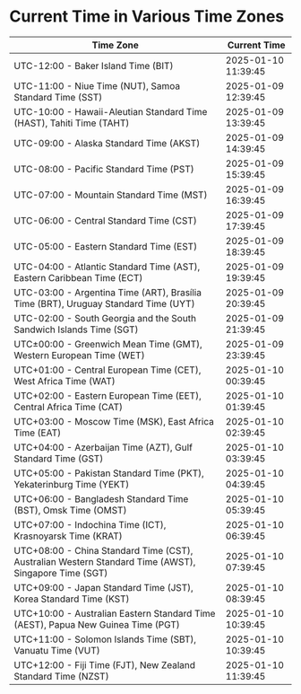 # Current Time in Various Time Zones

| Time Zone | Current Time |
|-----------|--------------|
| UTC-12:00 - Baker Island Time (BIT) | 2025-01-10 11:39:45 |
| UTC-11:00 - Niue Time (NUT), Samoa Standard Time (SST) | 2025-01-09 12:39:45 |
| UTC-10:00 - Hawaii-Aleutian Standard Time (HAST), Tahiti Time (TAHT) | 2025-01-09 13:39:45 |
| UTC-09:00 - Alaska Standard Time (AKST) | 2025-01-09 14:39:45 |
| UTC-08:00 - Pacific Standard Time (PST) | 2025-01-09 15:39:45 |
| UTC-07:00 - Mountain Standard Time (MST) | 2025-01-09 16:39:45 |
| UTC-06:00 - Central Standard Time (CST) | 2025-01-09 17:39:45 |
| UTC-05:00 - Eastern Standard Time (EST) | 2025-01-09 18:39:45 |
| UTC-04:00 - Atlantic Standard Time (AST), Eastern Caribbean Time (ECT) | 2025-01-09 19:39:45 |
| UTC-03:00 - Argentina Time (ART), Brasília Time (BRT), Uruguay Standard Time (UYT) | 2025-01-09 20:39:45 |
| UTC-02:00 - South Georgia and the South Sandwich Islands Time (SGT) | 2025-01-09 21:39:45 |
| UTC±00:00 - Greenwich Mean Time (GMT), Western European Time (WET) | 2025-01-09 23:39:45 |
| UTC+01:00 - Central European Time (CET), West Africa Time (WAT) | 2025-01-10 00:39:45 |
| UTC+02:00 - Eastern European Time (EET), Central Africa Time (CAT) | 2025-01-10 01:39:45 |
| UTC+03:00 - Moscow Time (MSK), East Africa Time (EAT) | 2025-01-10 02:39:45 |
| UTC+04:00 - Azerbaijan Time (AZT), Gulf Standard Time (GST) | 2025-01-10 03:39:45 |
| UTC+05:00 - Pakistan Standard Time (PKT), Yekaterinburg Time (YEKT) | 2025-01-10 04:39:45 |
| UTC+06:00 - Bangladesh Standard Time (BST), Omsk Time (OMST) | 2025-01-10 05:39:45 |
| UTC+07:00 - Indochina Time (ICT), Krasnoyarsk Time (KRAT) | 2025-01-10 06:39:45 |
| UTC+08:00 - China Standard Time (CST), Australian Western Standard Time (AWST), Singapore Time (SGT) | 2025-01-10 07:39:45 |
| UTC+09:00 - Japan Standard Time (JST), Korea Standard Time (KST) | 2025-01-10 08:39:45 |
| UTC+10:00 - Australian Eastern Standard Time (AEST), Papua New Guinea Time (PGT) | 2025-01-10 10:39:45 |
| UTC+11:00 - Solomon Islands Time (SBT), Vanuatu Time (VUT) | 2025-01-10 10:39:45 |
| UTC+12:00 - Fiji Time (FJT), New Zealand Standard Time (NZST) | 2025-01-10 11:39:45 |

